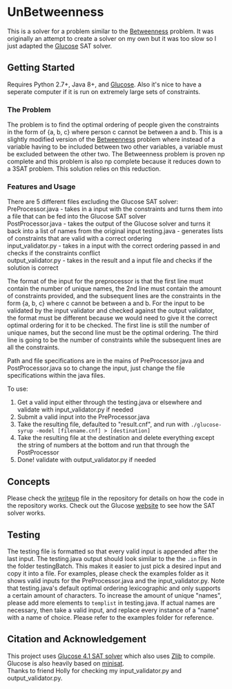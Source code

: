 # UnBetweenness

This is a solver for a problem similar to the [Betweenness](https://en.wikipedia.org/wiki/Betweenness) problem. It was originally an attempt to create a solver on my own but it was too slow so I just adapted the [Glucose](http://www.labri.fr/perso/lsimon/glucose/) SAT solver.

## Getting Started

Requires Python 2.7+, Java 8+, and [Glucose](http://www.labri.fr/perso/lsimon/glucose/). Also it's nice to have a seperate computer if it is run on extremely large sets of constraints.

### The Problem
The problem is to find the optimal ordering of people given the constraints in the form of {a, b, c} where person c cannot be between a and b. This is a slightly modified version of the [Betweenness](https://en.wikipedia.org/wiki/Betweenness) problem where instead of a variable having to be included between two other variables, a variable must be excluded between the other two. The Betweenness problem is proven np complete and this problem is also np complete because it reduces down to a 3SAT problem. This solution relies on this reduction.

### Features and Usage
There are 5 different files excluding the Glucose SAT solver:  
PreProcessor.java - takes in a input with the constraints and turns them into a file that can be fed into the Glucose SAT solver  
PostProcessor.java - takes the output of the Glucose solver and turns it back into a list of names from the original input 
testing.java - generates lists of constraints that are valid with a correct ordering  
input_validator.py - takes in a input with the correct ordering passed in and checks if the constraints conflict  
output_validator.py - takes in the result and a input file and checks if the solution is correct  

The format of the input for the preprocessor is that the first line must contain the number of unique names, the 2nd line must contain the amount of constraints provided, and the subsequent lines are the constraints in the form {a, b, c} where c cannot be between a and b. For the input to be validated by the input validator and checked against the output validator, the format must be different because we would need to give it the correct optimal ordering for it to be checked. The first line is still the number of unique names, but the second line must be the optimal ordering. The third line is going to be the number of constraints while the subsequent lines are all the constraints. 

Path and file specifications are in the mains of PreProcessor.java and PostProcessor.java so to change the input, just change the file specifications within the java files.  

To use:  
1. Get a valid input either through the testing.java or elsewhere and validate with input_validator.py if needed
1. Submit a valid input into the PreProcessor.java  
2. Take the resulting file, defaulted to "result.cnf", and run with  `./glucose-syrup -model [filename.cnf] > [destination]`
3. Take the resulting file at the destination and delete everything except the string of numbers at the bottom and run that through the PostProcessor  
4. Done! validate with output_validator.py if needed

## Concepts
Please check the [writeup](https://github.com/fubishio/UnBetweenness/blob/master/writeup.pdf) file in the repository for details on how the code in the repository works. Check out the Glucose [website](http://www.labri.fr/perso/lsimon/glucose/) to see how the SAT solver works.

## Testing
The testing file is formatted so that every valid input is appended after the last input. The testing.java output should look similar to the the `.in` files in the folder testingBatch. This makes it easier to just pick a desired input and copy it into a file. For examples, please check the examples folder as it shows valid inputs for the PreProcessor.java and the input_validator.py. Note that testing.java's default optimal ordering lexicographic and only supports a certain amount of characters. To increase the amount of unique "names", please add more elements to `templist` in testing.java. If actual names are necessary, then take a valid input, and replace every instance of a "name" with a name of choice. Please refer to the examples folder for reference. 

## Citation and Acknowledgement 
This project uses [Glucose 4.1 SAT solver](http://www.labri.fr/perso/lsimon/glucose/) which also uses [Zlib](https://github.com/madler/zlib) to compile. Glucose is also heavily based on [minisat](http://minisat.se/).  
Thanks to friend Holly for checking my input_validator.py and output_validator.py.
